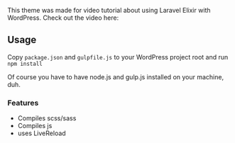 
This theme was made for video tutorial about using Laravel Elixir with WordPress. Check out the video here: 

## Usage

Copy ```package.json``` and ```gulpfile.js``` to your WordPress project root and run ```npm install```

Of course you have to have node.js and gulp.js installed on your machine, duh.

### Features

- Compiles scss/sass
- Compiles js
- uses LiveReload

